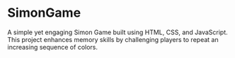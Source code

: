 # SimonGame
A simple yet engaging Simon Game built using HTML, CSS, and JavaScript. This project enhances memory skills by challenging players to repeat an increasing sequence of colors.
